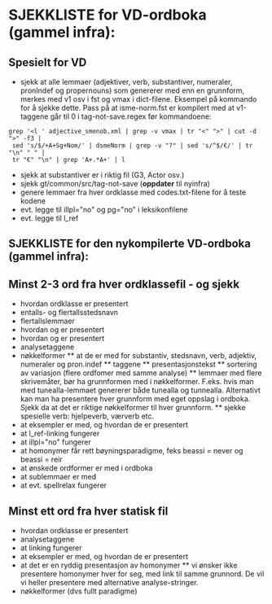 # SJEKKLISTE for VD-ordboka (gammel infra):


## Spesielt for VD
* sjekk at alle lemmaer (adjektiver, verb, substantiver, numeraler, pronIndef og propernouns) som genererer med enn en grunnform, merkes med v1 osv i fst og vmax i dict-filene. Eksempel på kommando for å sjekke dette. Pass på at isme-norm.fst er kompilert med at v1-taggene går til 0 i tag-not-save.regex før kommandoene:


```
grep '<l ' adjective_smenob.xml | grep -v vmax | tr "<" ">" | cut -d ">" -f3 |
 sed 's/$/+A+Sg+Nom/' | dsmeNorm | grep -v "?" | sed 's/^$/€/' | tr "\n" " " | 
 tr "€" "\n" | grep 'A+.*A+' | l
```


* sjekk at substantiver er i riktig fil (G3, Actor osv.)
* sjekk gt/common/src/tag-not-save (**oppdater** til nyinfra)
* genere lemmaer fra hver ordklasse med codes.txt-filene for å teste kodene
* evt. legge til illpl="no" og pg="no" i leksikonfilene
* evt. legge til l_ref


## SJEKKLISTE for den nykompilerte VD-ordboka (gammel infra):


## Minst 2-3 ord fra hver ordklassefil - og sjekk
* hvordan ordklasse er presentert
* entalls- og flertallsstedsnavn
* flertallslemmaer
* hvordan <mg> og <tg> er presentert
* hvordan <re> og <te> er presentert
* analysetaggene
* nøkkelformer
** at de er med for substantiv, stedsnavn, verb, adjektiv, numeraler og pron.indef
** taggene
** presentasjonstekst
** sortering av variasjon (flere ordfomer med samme analyse)
** lemmaer med flere skrivemåter, bør ha grunnformen med i nøkkelformer. F.eks. hvis man med tunealla-lemmaet genererer både tunealla og tunnealla. Alternativt kan man ha presentere hver grunnform med eget oppslag i ordboka. Sjekk da at det er riktige nøkkelformer til hver grunnform.
** sjekke spesielle verb: hjelpeverb, værverb etc.
* at eksempler er med, og hvordan de er presentert
* at l_ref-linking fungerer
* at illpl="no" fungerer
* at homonymer får rett bøyningsparadigme, feks beassi = never og beassi = reir
* at ønskede ordformer er med i ordboka
* at sublemmaer er med
* at evt. spellrelax fungerer


## Minst ett ord fra hver statisk fil
* hvordan ordklasse er presentert
* analysetaggene
* at linking fungerer
* at eksempler er med, og hvordan de er presentert
* at det er en ryddig presentasjon av homonymer
** vi ønsker ikke presentere homonymer hver for seg, med link til samme grunnord. De vil vi heller presentere med alternative analyse-stringer.
* nøkkelformer (dvs fullt paradigme)
